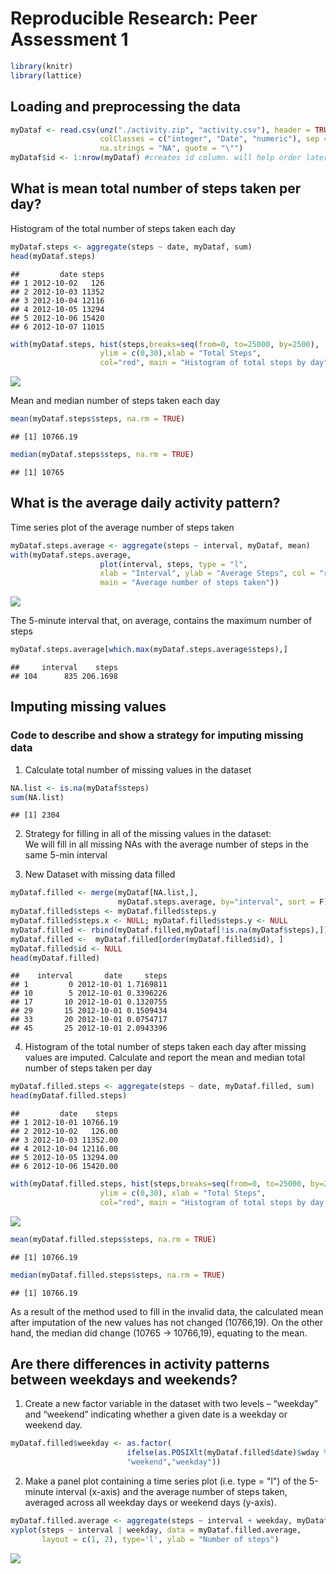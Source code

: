 # Reproducible Research: Peer Assessment 1


```r
library(knitr)
library(lattice)
```

## Loading and preprocessing the data


```r
myDataf <- read.csv(unz("./activity.zip", "activity.csv"), header = TRUE,
                    colClasses = c("integer", "Date", "numeric"), sep = ",",
                    na.strings = "NA", quote = "\"")
myDataf$id <- 1:nrow(myDataf) #creates id column. will help order later
```

## What is mean total number of steps taken per day?

Histogram of the total number of steps taken each day


```r
myDataf.steps <- aggregate(steps ~ date, myDataf, sum)
head(myDataf.steps)
```

```
##         date steps
## 1 2012-10-02   126
## 2 2012-10-03 11352
## 3 2012-10-04 12116
## 4 2012-10-05 13294
## 5 2012-10-06 15420
## 6 2012-10-07 11015
```

```r
with(myDataf.steps, hist(steps,breaks=seq(from=0, to=25000, by=2500),
                    ylim = c(0,30),xlab = "Total Steps",
                    col="red", main = "Histogram of total steps by day"))
```

![](PA1_template_files/figure-html/unnamed-chunk-2-1.png)<!-- -->

Mean and median number of steps taken each day

```r
mean(myDataf.steps$steps, na.rm = TRUE)
```

```
## [1] 10766.19
```

```r
median(myDataf.steps$steps, na.rm = TRUE)
```

```
## [1] 10765
```

## What is the average daily activity pattern?

Time series plot of the average number of steps taken

```r
myDataf.steps.average <- aggregate(steps ~ interval, myDataf, mean)
with(myDataf.steps.average, 
                    plot(interval, steps, type = "l",
                    xlab = "Interval", ylab = "Average Steps", col = "red",
                    main = "Average number of steps taken"))
```

![](PA1_template_files/figure-html/unnamed-chunk-4-1.png)<!-- -->

The 5-minute interval that, on average, contains the maximum number of steps

```r
myDataf.steps.average[which.max(myDataf.steps.average$steps),]
```

```
##     interval    steps
## 104      835 206.1698
```


## Imputing missing values

### Code to describe and show a strategy for imputing missing data  
1. Calculate total number of missing values in the dataset 

```r
NA.list <- is.na(myDataf$steps)
sum(NA.list)
```

```
## [1] 2304
```

2. Strategy for filling in all of the missing values in the dataset:  
We will fill in all missing NAs with the average number of steps in the same 5-min interval

3. New Dataset with missing data filled


```r
myDataf.filled <- merge(myDataf[NA.list,], 
                        myDataf.steps.average, by="interval", sort = F) #adds means column 2 NAs subset
myDataf.filled$steps <- myDataf.filled$steps.y                          #adds new value to NAs
myDataf.filled$steps.x <- NULL; myDataf.filled$steps.y <- NULL          #drops extra columns
myDataf.filled <- rbind(myDataf.filled,myDataf[!is.na(myDataf$steps),]) #adds non NAs entries
myDataf.filled <-  myDataf.filled[order(myDataf.filled$id), ]           #re-order
myDataf.filled$id <- NULL                                               #drops id column
head(myDataf.filled)                                                    #shows new data
```

```
##    interval       date     steps
## 1         0 2012-10-01 1.7169811
## 10        5 2012-10-01 0.3396226
## 17       10 2012-10-01 0.1320755
## 29       15 2012-10-01 0.1509434
## 33       20 2012-10-01 0.0754717
## 45       25 2012-10-01 2.0943396
```

4. Histogram of the total number of steps taken each day after missing values are imputed. Calculate and report the mean and median total number of steps taken per day

```r
myDataf.filled.steps <- aggregate(steps ~ date, myDataf.filled, sum)
head(myDataf.filled.steps)
```

```
##         date    steps
## 1 2012-10-01 10766.19
## 2 2012-10-02   126.00
## 3 2012-10-03 11352.00
## 4 2012-10-04 12116.00
## 5 2012-10-05 13294.00
## 6 2012-10-06 15420.00
```

```r
with(myDataf.filled.steps, hist(steps,breaks=seq(from=0, to=25000, by=2500),
                    ylim = c(0,30), xlab = "Total Steps",
                    col="red", main = "Histogram of total steps by day (Missing Values Imputed)"))
```

![](PA1_template_files/figure-html/unnamed-chunk-7-1.png)<!-- -->

```r
mean(myDataf.filled.steps$steps, na.rm = TRUE)
```

```
## [1] 10766.19
```

```r
median(myDataf.filled.steps$steps, na.rm = TRUE)
```

```
## [1] 10766.19
```
 As a result of the method used to fill in the invalid data, the calculated mean after imputation of the new values has not changed (10766,19). On the other hand, the median did change (10765 -> 10766,19), equating to the mean.
 
## Are there differences in activity patterns between weekdays and weekends?

1. Create a new factor variable in the dataset with two levels – “weekday” and “weekend” indicating whether a given date is a weekday or weekend day.


```r
myDataf.filled$weekday <- as.factor(
                          ifelse(as.POSIXlt(myDataf.filled$date)$wday %in% c(0,6),
                          "weekend","weekday"))
```

2. Make a panel plot containing a time series plot (i.e. type = "l") of the 5-minute interval (x-axis) and the average number of steps taken, averaged across all weekday days or weekend days (y-axis).


```r
myDataf.filled.average <- aggregate(steps ~ interval + weekday, myDataf.filled, mean)
xyplot(steps ~ interval | weekday, data = myDataf.filled.average, 
       layout = c(1, 2), type='l', ylab = "Number of steps")
```

![](PA1_template_files/figure-html/unnamed-chunk-10-1.png)<!-- -->

